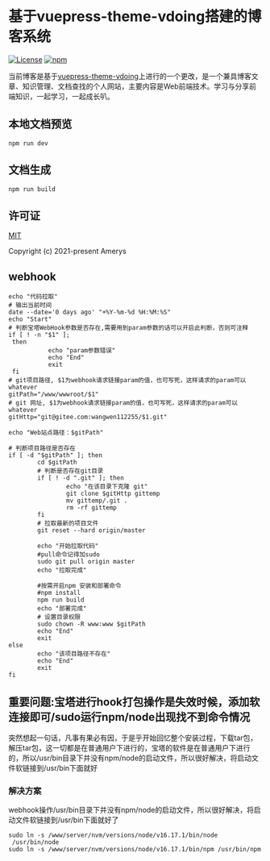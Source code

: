 # 基于vuepress-theme-vdoing搭建的博客系统

<p>
    <a href="https://github.com/wangwen112255/blog/blob/master/LICENSE"><img src="https://img.shields.io/github/license/Chubby-Duner/blog
" alt="License"></a>
    <a href="https://www.npmjs.com/package/vuepress-theme-vdoing"><img alt="npm" src="https://img.shields.io/npm/v/vuepress-theme-vdoing"></a>
</p>

当前博客是基于[vuepress-theme-vdoing](https://github.com/xugaoyi/vuepress-theme-vdoing)上进行的一个更改，是一个兼具博客文章、知识管理、文档查找的个人网站，主要内容是Web前端技术。学习与分享前端知识，一起学习，一起成长叭。

## 本地文档预览
```
npm run dev
```

## 文档生成
```
npm run build
```

## 许可证
[MIT](https://github.com/wangwen112255/blog/blob/master/LICENSE)

Copyright (c) 2021-present Amerys


##  webhook

```shell
echo "代码拉取"
# 输出当前时间
date --date='0 days ago' "+%Y-%m-%d %H:%M:%S"
echo "Start"
# 判断宝塔WebHook参数是否存在,需要用到param参数的话可以开启此判断，否则可注释
if [ ! -n "$1" ];
 then 
           echo "param参数错误"
           echo "End"
           exit
 fi
# git项目路径, $1为webhook请求链接param的值，也可写死，这样请求的param可以whatever
gitPath="/www/wwwroot/$1"
# git 网址, $1为webhook请求链接param的值，也可写死，这样请求的param可以whatever
gitHttp="git@gitee.com:wangwen112255/$1.git"
 
echo "Web站点路径：$gitPath"
 
# 判断项目路径是否存在
if [ -d "$gitPath" ]; then
        cd $gitPath
        # 判断是否存在git目录
        if [ ! -d ".git" ]; then
                echo "在该目录下克隆 git"
                git clone $gitHttp gittemp
                mv gittemp/.git .
                rm -rf gittemp
        fi
        # 拉取最新的项目文件
        git reset --hard origin/master
        
        echo "开始拉取代码"
        #pull命令记得加sudo
        sudo git pull origin master
        echo "拉取完成"
        
        #按需开启npm 安装和部署命令
        #npm install
        npm run build
        echo "部署完成"
        # 设置目录权限
        sudo chown -R www:www $gitPath
        echo "End"
        exit
else
        echo "该项目路径不存在"
        echo "End"
        exit
fi

```

##  重要问题:宝塔进行hook打包操作是失效时候，添加软连接即可/sudo运行npm/node出现找不到命令情况

突然想起一句话，凡事有果必有因，于是乎开始回忆整个安装过程，下载tar包，解压tar包，这一切都是在普通用户下进行的，宝塔的软件是在普通用户下进行的，所以/usr/bin目录下并没有npm/node的启动文件，所以很好解决，将启动文件软链接到/usr/bin下面就好
### 解决方案
webhook操作/usr/bin目录下并没有npm/node的启动文件，所以很好解决，将启动文件软链接到/usr/bin下面就好了
```shell
sudo ln -s /www/server/nvm/versions/node/v16.17.1/bin/node
 /usr/bin/node
sudo ln -s /www/server/nvm/versions/node/v16.17.1/bin/npm /usr/bin/npm
```


